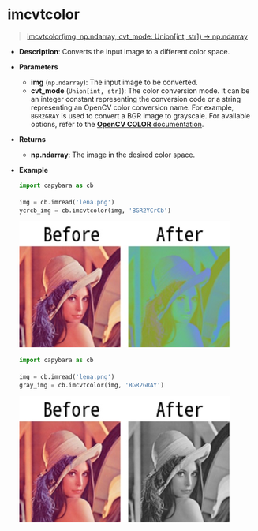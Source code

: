 # imcvtcolor

> [imcvtcolor(img: np.ndarray, cvt_mode: Union[int, str]) -> np.ndarray](https://github.com/DocsaidLab/Capybara/blob/975d62fba4f76db59e715c220f7a2af5ad8d050e/capybara/vision/functionals.py#L96)

- **Description**: Converts the input image to a different color space.

- **Parameters**

  - **img** (`np.ndarray`): The input image to be converted.
  - **cvt_mode** (`Union[int, str]`): The color conversion mode. It can be an integer constant representing the conversion code or a string representing an OpenCV color conversion name. For example, `BGR2GRAY` is used to convert a BGR image to grayscale. For available options, refer to the [**OpenCV COLOR** documentation](https://docs.opencv.org/4.x/d8/d01/group__imgproc__color__conversions.html).

- **Returns**

  - **np.ndarray**: The image in the desired color space.

- **Example**

  ```python
  import capybara as cb

  img = cb.imread('lena.png')
  ycrcb_img = cb.imcvtcolor(img, 'BGR2YCrCb')
  ```

  ![imcvtcolor_ycrcb](./resource/test_imcvtcolor_ycrcb.jpg)

  ```python
  import capybara as cb

  img = cb.imread('lena.png')
  gray_img = cb.imcvtcolor(img, 'BGR2GRAY')
  ```

  ![imcvtcolor_gray](./resource/test_imcvtcolor_gray.jpg)
